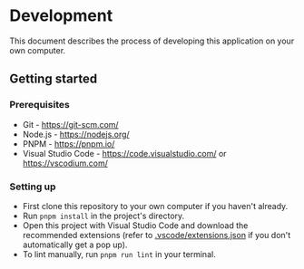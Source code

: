 # Development

This document describes the process of developing this application on your own computer.

## Getting started

### Prerequisites

- Git - <https://git-scm.com/>
- Node.js - <https://nodejs.org/>
- PNPM - <https://pnpm.io/>
- Visual Studio Code - <https://code.visualstudio.com/> or <https://vscodium.com/>

### Setting up

- First clone this repository to your own computer if you haven't already.
- Run `pnpm install` in the project's directory.
- Open this project with Visual Studio Code and download the recommended extensions
    (refer to [.vscode/extensions.json](./.vscode/extensions.json) if you don't
    automatically get a pop up).
- To lint manually, run `pnpm run lint` in your terminal.

